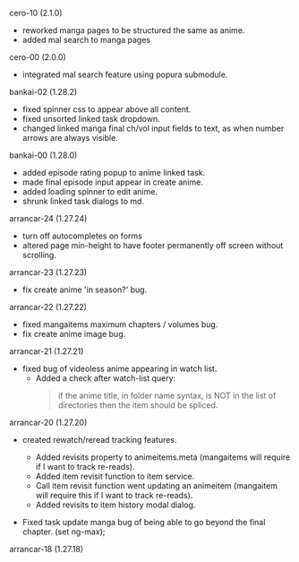 cero-10 (2.1.0)
- reworked manga pages to be structured the same as anime.
- added mal search to manga pages

cero-00 (2.0.0)
- integrated mal search feature using popura submodule.

bankai-02 (1.28.2)
- fixed spinner css to appear above all content.
- fixed unsorted linked task dropdown.
- changed linked manga final ch/vol input fields to text, as when number arrows are always visible.

bankai-00 (1.28.0)
- added episode rating popup to anime linked task.
- made final episode input appear in create anime.
- added loading spinner to edit anime.
- shrunk linked task dialogs to md.

arrancar-24 (1.27.24)
- turn off autocompletes on forms
- altered page min-height to have footer permanently off screen without scrolling.

arrancar-23 (1.27.23)
- fix create anime 'in season?' bug.

arrancar-22 (1.27.22)
- fixed mangaitems maximum chapters / volumes bug.
- fix create anime image bug.

arrancar-21 (1.27.21)
- fixed bug of videoless anime appearing in watch list.
  - Added a check after watch-list query:
    > if the anime title, in folder name syntax, is NOT in the list of directories
      then the item should be spliced.

arrancar-20 (1.27.20)
- created rewatch/reread tracking features.
  - Added revisits property to animeitems.meta (mangaitems will require if I want to track re-reads).
  - Added item revisit function to item service.
  - Call item revisit function went updating an animeitem (mangaitem will require this if I want to track re-reads).
  - Added revisits to item history modal dialog.

- Fixed task update manga bug of being able to go beyond the final chapter. (set ng-max);

arrancar-18 (1.27.18)

